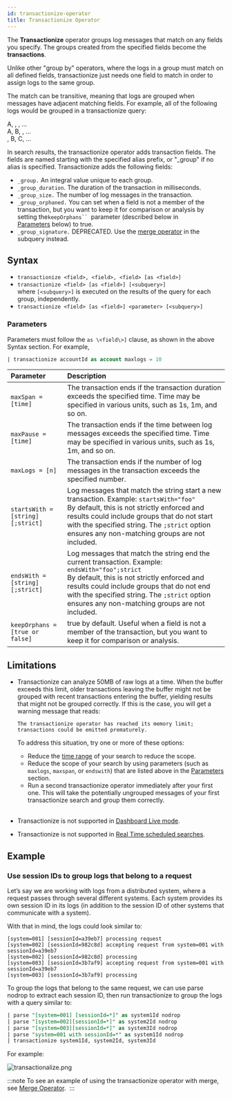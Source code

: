 ```yaml
---
id: transactionize-operator
title: Transactionize Operator
---
```




The **Transactionize** operator groups log messages that match on any fields you specify. The groups created from the specified fields become the **transactions**.

Unlike other "group by" operators, where the logs in a group must match on all defined fields, transactionize just needs one field to match in order to assign logs to the same group.

The match can be transitive, meaning that logs are grouped when messages have adjacent matching fields. For example, all of the following logs would be grouped in a transactionize query:

A, , , ...  
A, B, , ...  
, B, C, ...

In search results, the transactionize operator adds transaction fields. The fields are named starting with the specified alias prefix, or "_group" if no alias is specified. Transactionize adds the following fields:

* `_group.` An integral value unique to each group.
* `_group_duration`. The duration of the transaction in milliseconds.
* `_group_size.` The number of log messages in the transaction.
* `_group_orphaned.` You can set when a field is not a member of the transaction, but you want to keep it for comparison or analysis by setting the`keepOrphans`` `parameter (described below in [Parameters](#parameters) below) to true.
* `_group_signature.` DEPRECATED. Use the [merge operator](merge-operator.md) in the subquery instead.

## Syntax

* `transactionize <field>, <field>, <field> [as <field>]`
* `transactionize <field> [as <field>] [<subquery>]`  
    where `[<subquery>]` is executed on the results of the query for
    each group, independently.
* `transactionize <field> [as <field>] <parameter> [<subquery>]`

### Parameters

Parameters must follow the `as \<field\>]` clause, as shown in the above
Syntax section. For example,   

```sql
| transactionize accountId as account maxlogs = 10
```

| Parameter | Description |
| :-- | :-- |
| `maxSpan = [time]` | The transaction ends if the transaction duration exceeds the specified time. Time may be specified in various units, such as 1s, 1m, and so on. |
| `maxPause = [time]` | The transaction ends if the time between log messages exceeds the specified time. Time may be specified in various units, such as 1s, 1m, and so on. |
| `maxLogs = [n]` | The transaction ends if the number of log messages in the transaction exceeds the specified number.
| `startsWith = [string] [;strict]` | Log messages that match the string start a new transaction. Example: `startsWith="foo"`<br/>By default, this is not strictly enforced and results could include groups that do not start with the specified string. The `;strict` option ensures any non-matching groups are not included. |
| `endsWith = [string] [;strict]` | Log messages that match the string end the current transaction. Example: `endsWith="foo";strict`<br/>By default, this is not strictly enforced and results could include groups that do not end with the specified string. The `;strict` option ensures any non-matching groups are not included. |
| `keepOrphans = [true or false]` | true by default. Useful when a field is not a member of the transaction, but you want to keep it for comparison or analysis.​​​​|

## Limitations

* Transactionize can analyze 50MB of raw logs at a time. When the buffer exceeds this limit, older transactions leaving the buffer might not be grouped with recent transactions entering the buffer, yielding results that might not be grouped correctly. If this is the case, you will get a warning message that reads:  

    `The transactionize operator has reached its memory limit; transactions could be emitted prematurely.`  

    To address this situation, try one or more of these options:
    * Reduce the [time range](/docs/search/get-started-with-search/build-search/set-time-range.md) of your search to reduce the scope.
    * Reduce the scope of your search by using parameters (such as `maxlogs`, `maxspan`, or `endswith`) that are listed above in the [Parameters](#parameters) section.
    * Run a second transactionize operator immediately after your first one. This will take the potentially ungrouped messages of your first transactionize search and group them correctly.  
         
* Transactionize is not supported in [Dashboard Live mode](../../../dashboards/restricted-operators-dashboards.md#live-mode-restrictions).
* Transactionize is not supported in [Real Time scheduled searches](../../../alerts/scheduled-searches/create-real-time-alert.md).

## Example

### Use session IDs to group logs that belong to a request

Let’s say we are working with logs from a distributed system, where a request passes through several different systems. Each system provides its own session ID in its logs (in addition to the session ID of other systems that communicate with a system).

With that in mind, the logs could look similar to:

```
[system=001] [sessionId=a39eb7] processing request
[system=002] [sessionId=982c8d] accepting request from system=001 with sessionId=a39eb7
[system=002] [sessionId=982c8d] processing
[system=003] [sessionId=3b7af9] accepting request from system=001 with sessionId=a39eb7
[system=003] [sessionId=3b7af9] processing
```

To group the logs that belong to the same request, we can use parse
nodrop to extract each session ID, then run transactionize to group the
logs with a query similar to:

```sql
| parse "[system=001] [sessionId=*]" as system1Id nodrop
| parse "[system=002][sessionId=*]" as system2Id nodrop
| parse "[system=003][sessionId=*]" as system3Id nodrop
| parse "system=001 with sessionId=*" as system1Id nodrop
| transactionize system1Id, system2Id, system3Id
```

For example:

![transactionalize.png](/img/search/searchquerylanguage/transaction-analytics/transactionalize.png)

:::note
To see an example of using the transactionize operator with merge, see [Merge Operator](merge-operator.md). 
:::
